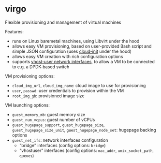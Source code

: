 # virgo

Flexible provisioning and management of virtual machines 

Features:
- runs on Linux baremetal machines, using Libvirt under the hood
- allows easy VM provisioning, based on user-provided Bash script and simple JSON configuration (uses [cloud-init](https://cloudinit.readthedocs.io/en/latest/) under the hood)
- allows easy VM creation with rich configuration options
- supports [vhost-user network interfaces](https://libvirt.org/formatdomain.html#elementVhostuser), to allow a VM to be connected to e.g. a DPDK-based switch

VM provisioning options: 
- `cloud_img_url`, `cloud_img_name`: cloud image to use for provisioning
- `user`, `passwd`: user credentials to provision within the VM
- `root_img_gb`: provisioned image size

VM launching options: 
- `guest_memory_mb`: guest memory size
- `guest_num_vcpus`: guest number of vCPUs
- `guest_hugepage_support`, `guest_hugepage_size`, `guest_hugepage_size_unit`, `guest_hugepage_node_set`: hugepage backing options
- `guest_net_ifs`: network interfaces configuration
    - "bridge" interfaces (config options: `bridge`)
    - "vhostuser" interfaces (config options: `mac_addr`, `unix_socket_path`, `queues`)


